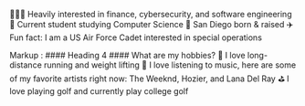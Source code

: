 


👨🏻‍💻 Heavily interested in finance, cybersecurity, and software engineering
🏫 Current student studying Computer Science 
📍 San Diego born & raised
✈️ Fun fact: I am a US Air Force Cadet interested in special operations

Markup :  #### Heading 4 #### What are my hobbies?
🏃 I love long-distance running and weight lifting
🎸 I love listening to music, here are some of my favorite artists right now:
The Weeknd, Hozier, and Lana Del Ray
⛳ I love playing golf and currently play college golf


